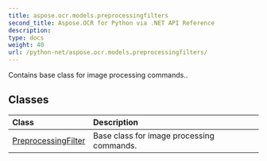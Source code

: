```yaml
---
title: aspose.ocr.models.preprocessingfilters
second_title: Aspose.OCR for Python via .NET API Reference
description: 
type: docs
weight: 40
url: /python-net/aspose.ocr.models.preprocessingfilters/
---
```



Contains base class for image processing commands..

## Classes
| Class | Description |
| :- | :- |
|[PreprocessingFilter](/python-net/aspose.ocr.models.preprocessingfilters/preprocessingfilter/)|Base class for image processing commands.|
